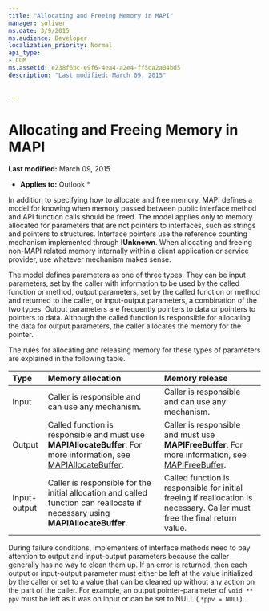 ```yaml
---
title: "Allocating and Freeing Memory in MAPI"
manager: soliver
ms.date: 3/9/2015
ms.audience: Developer
localization_priority: Normal
api_type:
- COM
ms.assetid: e238f6bc-e9f6-4ea4-a2e4-ff5da2a04bd5
description: "Last modified: March 09, 2015"
 
 
---
```


# Allocating and Freeing Memory in MAPI

 **Last modified:** March 09, 2015 
  
 * **Applies to:** Outlook * 
  
In addition to specifying how to allocate and free memory, MAPI defines a model for knowing when memory passed between public interface method and API function calls should be freed. The model applies only to memory allocated for parameters that are not pointers to interfaces, such as strings and pointers to structures. Interface pointers use the reference counting mechanism implemented through **IUnknown**. When allocating and freeing non-MAPI related memory internally within a client application or service provider, use whatever mechanism makes sense. 
  
The model defines parameters as one of three types. They can be input parameters, set by the caller with information to be used by the called function or method, output parameters, set by the called function or method and returned to the caller, or input-output parameters, a combination of the two types. Output parameters are frequently pointers to data or pointers to pointers to data. Although the called function is responsible for allocating the data for output parameters, the caller allocates the memory for the pointer. 
  
The rules for allocating and releasing memory for these types of parameters are explained in the following table.
  
|**Type**|**Memory allocation**|**Memory release**|
|:-----|:-----|:-----|
|Input  <br/> |Caller is responsible and can use any mechanism.  <br/> |Caller is responsible and can use any mechanism.  <br/> |
|Output  <br/> |Called function is responsible and must use **MAPIAllocateBuffer**. For more information, see [MAPIAllocateBuffer](mapiallocatebuffer.md).  <br/> |Caller is responsible and must use **MAPIFreeBuffer**. For more information, see [MAPIFreeBuffer](mapifreebuffer.md).  <br/> |
|Input-output  <br/> |Caller is responsible for the initial allocation and called function can reallocate if necessary using **MAPIAllocateBuffer**.  <br/> |Called function is responsible for initial freeing if reallocation is necessary. Caller must free the final return value.  <br/> |
   
During failure conditions, implementers of interface methods need to pay attention to output and input-output parameters because the caller generally has no way to clean them up. If an error is returned, then each output or input-output parameter must either be left at the value initialized by the caller or set to a value that can be cleaned up without any action on the part of the caller. For example, an output pointer-parameter of  `void ** ppv` must be left as it was on input or can be set to NULL (  `*ppv = NULL`).
  

